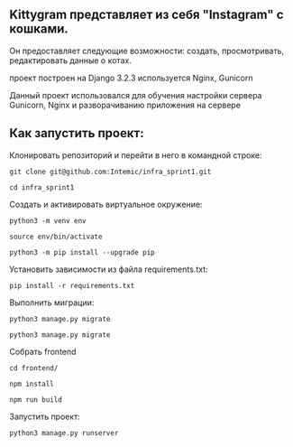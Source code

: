 ## Kittygram представляет из себя "Instagram" с кошками.  

Он предоставляет следующие возможности: 
  создать, просмотривать, редактировать данные о котах.

проект построен на Django 3.2.3 используется Nginx, Gunicorn

Данный проект использовался для обучения настройки сервера Gunicorn, Nginx
и разворачиванию приложения на сервере

## Как запустить проект:

Клонировать репозиторий и перейти в него в командной строке:

```
git clone git@github.com:Intemic/infra_sprint1.git
```

```
cd infra_sprint1
```

Cоздать и активировать виртуальное окружение:

```
python3 -m venv env
```

```
source env/bin/activate
```

```
python3 -m pip install --upgrade pip
```

Установить зависимости из файла requirements.txt:

```
pip install -r requirements.txt
```

Выполнить миграции:

```
python3 manage.py migrate
```

```
python3 manage.py migrate
```

Собрать frontend

```
cd frontend/ 
```
```
npm install
```
```
npm run build
```

Запустить проект:

```
python3 manage.py runserver
```
